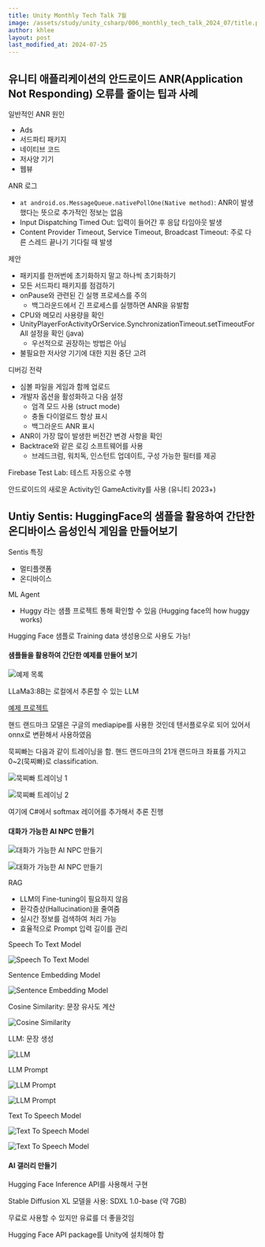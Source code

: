 ```yaml
---
title: Unity Monthly Tech Talk 7월
image: /assets/study/unity_csharp/006_monthly_tech_talk_2024_07/title.png
author: khlee
layout: post
last_modified_at: 2024-07-25
---
```


## 유니티 애플리케이션의 안드로이드 ANR(Application Not Responding) 오류를 줄이는 팁과 사례

일반적인 ANR 원인

* Ads
* 서드파티 패키지
* 네이티브 코드
* 저사양 기기
* 웹뷰

ANR 로그

* `at android.os.MessageQueue.nativePollOne(Native method)`: ANR이 발생했다는 뜻으로 추가적인 정보는 없음
* Input Dispatching Timed Out: 입력이 들어간 후 응답 타임아웃 발생
* Content Provider Timeout, Service Timeout, Broadcast Timeout: 주로 다른 스레드 끝나기 기다릴 때 발생

제안

* 패키지를 한꺼번에 초기화하지 말고 하나씩 초기화하기
* 모든 서드파티 패키지를 점검하기
* onPause와 관련된 긴 실행 프로세스를 주의
  * 백그라운드에서 긴 프로세스를 실행하면 ANR을 유발함
* CPU와 메모리 사용량을 확인
* UnityPlayerForActivityOrService.SynchronizationTimeout.setTimeoutForAll 설정을 확인 (java)
  * 우선적으로 권장하는 방법은 아님
* 불필요한 저사양 기기에 대한 지원 중단 고려

디버깅 전략

* 심볼 파일을 게임과 함께 업로드
* 개발자 옵션을 활성화하고 다음 설정
  * 엄격 모드 사용 (struct mode)
  * 충돌 다이얼로드 항상 표시
  * 백그라운드 ANR 표시
* ANR이 가장 많이 발생한 버전간 변경 사항을 확인
* Backtrace와 같은 로깅 소프트웨어를 사용
  * 브레드크럼, 워치독, 인스턴트 업데이트, 구성 가능한 필터를 제공

Firebase Test Lab: 테스트 자동으로 수행

안드로이드의 새로운 Activity인 GameActivity를 사용 (유니티 2023+)

## Untiy Sentis: HuggingFace의 샘플을 활용하여 간단한 온디바이스 음성인식 게임을 만들어보기

Sentis 특징

* 멀티플랫폼
* 온디바이스

ML Agent

* Huggy 라는 샘플 프로젝트 통해 확인할 수 있음 (Hugging face의 how huggy works)

Hugging Face 샘플로 Training data 생성용으로 사용도 가능!

#### 샘플들을 활용하여 간단한 예제를 만들어 보기

![예제 목록]({{site.baseurl}}/assets/study/unity_csharp/006_monthly_tech_talk_2024_07/2024-07-25-150834.png)

LLaMa3:8B는 로컬에서 추론할 수 있는 LLM

[예제 프로젝트](https://github.com/skykim/202407_TechTalk_SentisDemo)

핸드 랜드마크 모델은 구글의 mediapipe를 사용한 것인데 텐서플로우로 되어 있어서 onnx로 변환해서 사용하였음

묵찌빠는 다음과 같이 트레이닝을 함. 핸드 랜드마크의 21개 랜드마크 좌표를 가지고 0~2(묵찌빠)로 classification.

![묵찌빠 트레이닝 1]({{site.baseurl}}/assets/study/unity_csharp/006_monthly_tech_talk_2024_07/2024-07-25-151105.png)

![묵찌빠 트레이닝 2]({{site.baseurl}}/assets/study/unity_csharp/006_monthly_tech_talk_2024_07/2024-07-25-151518.png)

여기에 C#에서 softmax 레이어를 추가해서 추론 진행

#### 대화가 가능한 AI NPC 만들기

![대화가 가능한 AI NPC 만들기]({{site.baseurl}}/assets/study/unity_csharp/006_monthly_tech_talk_2024_07/2024-07-25-151927.png)

![대화가 가능한 AI NPC 만들기]({{site.baseurl}}/assets/study/unity_csharp/006_monthly_tech_talk_2024_07/2024-07-25-152033.png)

RAG

* LLM의 Fine-tuning이 필요하지 않음
* 환각증상(Hallucination)을 줄여줌
* 실시간 정보를 검색하여 처리 가능
* 효율적으로 Prompt 입력 길이를 관리

Speech To Text Model

![Speech To Text Model]({{site.baseurl}}/assets/study/unity_csharp/006_monthly_tech_talk_2024_07/2024-07-25-152328.png)

Sentence Embedding Model

![Sentence Embedding Model]({{site.baseurl}}/assets/study/unity_csharp/006_monthly_tech_talk_2024_07/2024-07-25-152804.png)

Cosine Similarity: 문장 유사도 계산

![Cosine Similarity]({{site.baseurl}}/assets/study/unity_csharp/006_monthly_tech_talk_2024_07/2024-07-25-153105.png)

LLM: 문장 생성

![LLM]({{site.baseurl}}/assets/study/unity_csharp/006_monthly_tech_talk_2024_07/2024-07-25-153249.png)

LLM Prompt

![LLM Prompt]({{site.baseurl}}/assets/study/unity_csharp/006_monthly_tech_talk_2024_07/2024-07-25-153506.png)

![LLM Prompt]({{site.baseurl}}/assets/study/unity_csharp/006_monthly_tech_talk_2024_07/2024-07-25-153729.png)

Text To Speech Model

![Text To Speech Model]({{site.baseurl}}/assets/study/unity_csharp/006_monthly_tech_talk_2024_07/2024-07-25-153823.png)

![Text To Speech Model]({{site.baseurl}}/assets/study/unity_csharp/006_monthly_tech_talk_2024_07/2024-07-25-154016.png)

#### AI 갤러리 만들기

Hugging Face Inference API를 사용해서 구현

Stable Diffusion XL 모델을 사용: SDXL 1.0-base (약 7GB)

무료로 사용할 수 있지만 유료를 더 좋을것임

Hugging Face API package를 Unity에 설치해야 함

